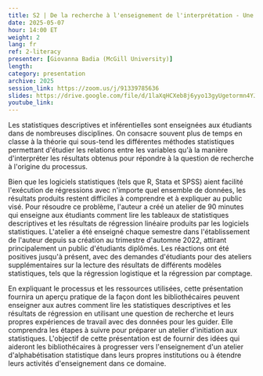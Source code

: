 ```yaml
---
title: S2 | De la recherche à l'enseignement de l'interprétation - Une feuille de route pour les bibliothécaires afin d'enseigner la culture statistique
date: 2025-05-07
hour: 14:00 ET
weight: 2
lang: fr
ref: 2-literacy
presenter: [Giovanna Badia (McGill University)]
length:
category: presentation
archive: 2025
session_link: https://zoom.us/j/91339785636
slides: https://drive.google.com/file/d/1laXqHCXeb8j6yyo13gyUgetormn4YJDI/view?usp=share_link
youtube_link:
---
```

Les statistiques descriptives et inférentielles sont enseignées aux étudiants dans de nombreuses disciplines. On consacre souvent plus de temps en classe à la théorie qui sous-tend les différentes méthodes statistiques permettant d'étudier les relations entre les variables qu'à la manière d'interpréter les résultats obtenus pour répondre à la question de recherche à l'origine du processus. <!--more-->

Bien que les logiciels statistiques (tels que R, Stata et SPSS) aient facilité l'exécution de régressions avec n'importe quel ensemble de données, les résultats produits restent difficiles à comprendre et à expliquer au public visé. Pour résoudre ce problème, l'auteur a créé un atelier de 90 minutes qui enseigne aux étudiants comment lire les tableaux de statistiques descriptives et les résultats de régression linéaire produits par les logiciels statistiques. L'atelier a été enseigné chaque semestre dans l'établissement de l'auteur depuis sa création au trimestre d'automne 2022, attirant principalement un public d'étudiants diplômés. Les réactions ont été positives jusqu'à présent, avec des demandes d'étudiants pour des ateliers supplémentaires sur la lecture des résultats de différents modèles statistiques, tels que la régression logistique et la régression par comptage.

En expliquant le processus et les ressources utilisées, cette présentation fournira un aperçu pratique de la façon dont les bibliothécaires peuvent enseigner aux autres comment lire les statistiques descriptives et les résultats de régression en utilisant une question de recherche et leurs propres expériences de travail avec des données pour les guider. Elle comprendra les étapes à suivre pour préparer un atelier d'initiation aux statistiques. L'objectif de cette présentation est de fournir des idées qui aideront les bibliothécaires à progresser vers l'enseignement d'un atelier d'alphabétisation statistique dans leurs propres institutions ou à étendre leurs activités d'enseignement dans ce domaine.

